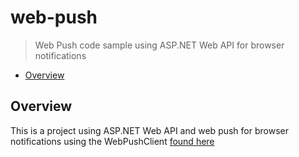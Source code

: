 # web-push

> Web Push code sample using ASP.NET Web API for browser notifications

* [Overview](#overview)

<a name="overview"></a>
## Overview
This is a project using ASP.NET Web API and web push for browser notifications using the WebPushClient [found here](https://github.com/web-push-libs/web-push-csharp)